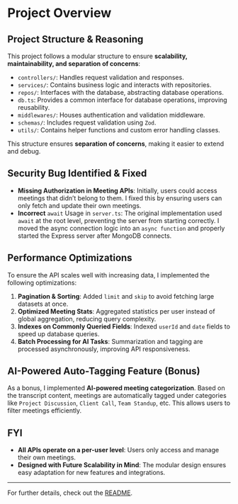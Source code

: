 # Project Overview

## Project Structure & Reasoning

This project follows a modular structure to ensure **scalability, maintainability, and separation of concerns**:

- `controllers/`: Handles request validation and responses.
- `services/`: Contains business logic and interacts with repositories.
- `repos/`: Interfaces with the database, abstracting database operations.
- `db.ts`: Provides a common interface for database operations, improving reusability.
- `middlewares/`: Houses authentication and validation middleware.
- `schemas/`: Includes request validation using `Zod`.
- `utils/`: Contains helper functions and custom error handling classes.

This structure ensures **separation of concerns**, making it easier to extend and debug.

## Security Bug Identified & Fixed

- **Missing Authorization in Meeting APIs**: Initially, users could access meetings that didn’t belong to them. I fixed this by ensuring users can only fetch and update their own meetings.
- **Incorrect** `await` Usage in `server.ts`: The original implementation used `await` at the root level, preventing the server from starting correctly. I moved the async connection logic into an `async function` and properly started the Express server after MongoDB connects.

## Performance Optimizations

To ensure the API scales well with increasing data, I implemented the following optimizations:

1. **Pagination & Sorting**: Added `limit` and `skip` to avoid fetching large datasets at once.
2. **Optimized Meeting Stats**: Aggregated statistics per user instead of global aggregation, reducing query complexity.
3. **Indexes on Commonly Queried Fields**: Indexed `userId` and `date` fields to speed up database queries.
4. **Batch Processing for AI Tasks**: Summarization and tagging are processed asynchronously, improving API responsiveness.

## AI-Powered Auto-Tagging Feature (Bonus)

As a bonus, I implemented **AI-powered meeting categorization**. Based on the transcript content, meetings are automatically tagged under categories like `Project Discussion`, `Client Call`, `Team Standup`, etc. This allows users to filter meetings efficiently.

## FYI

- **All APIs operate on a per-user level**: Users only access and manage their own meetings.
- **Designed with Future Scalability in Mind**: The modular design ensures easy adaptation for new features and integrations.

---

For further details, check out the [README](https://chatgpt.com/c/README.md).
